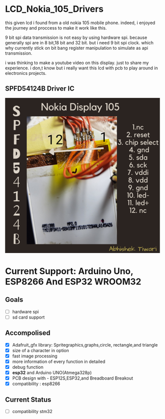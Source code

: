 # **LCD_Nokia_105_Drivers**
this given lcd i found from a old nokia 105 mobile phone. indeed, i enjoyed the journey and proccess to make it work like this.

9 bit spi data transmission is not easy by using hardware spi. because generally spi are in 8 bit,18 bit and 32 bit. but i need 9 bit spi clock. which why currently stick on bit bang register manipulation to simulate as api transmission.

i was thinking to make a youtube video on this display. just to share my experience.
i don,t know but i really want this lcd with pcb to play around in electronics projects. 
## **SPFD54124B** Driver IC
![plot](./Document/LCD_PInout.png)

# **Current Support: Arduino Uno, ESP8266 And ESP32 WROOM32**
## Goals
-  [ ] hardware spi
-  [ ] sd card support
## Accompolised
-  [x] Adafruit_gfx library: Spritegraphics,graphs,circle, rectangle,and triangle
-  [x] size of a character in option
-  [x] fast image processing
-  [x] more information of every     function in detailed
-  [x] debug function
-  [x] **esp32** and Arduino UNO(Atmega328p)
-  [x] PCB design with - ESP12S,ESP32,and Breadboard Breakout
-  [x] compatibility : esp8266

## Current Status
-  [ ] compatibility stm32
